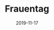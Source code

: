 ---
title: "Frauentag"
publishdate: 2019-01-01T10:00:00+01:00
date: 2019-11-17
location: unknown
draft: false
outputs:
- html
- calendar
---